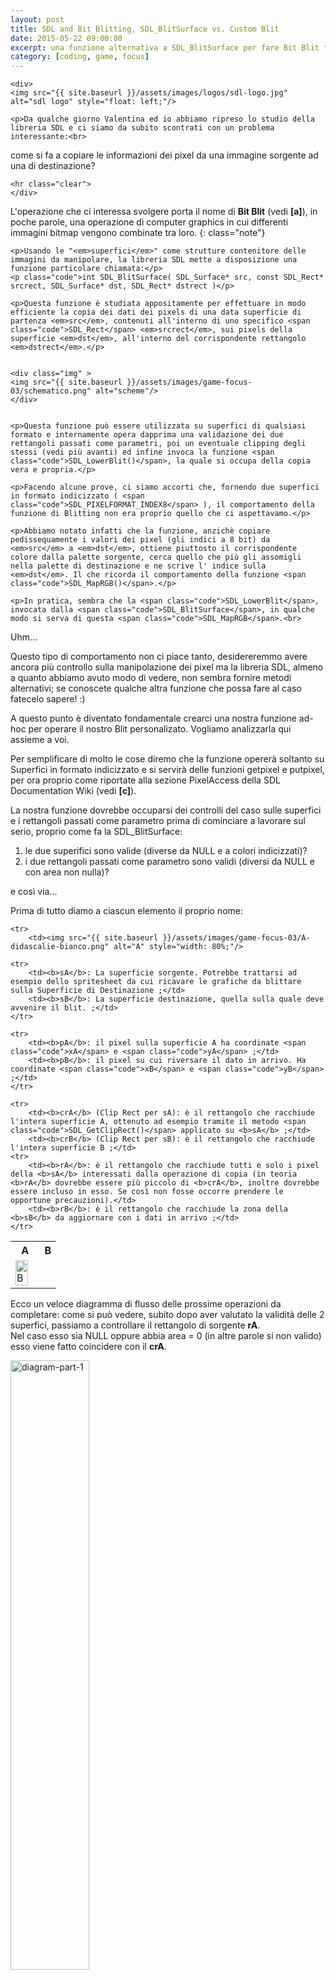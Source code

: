```yaml
---
layout: post
title: SDL and Bit Blitting, SDL_BlitSurface vs. Custom Blit
date: 2015-05-22 09:00:00
excerpt: una funzione alternativa a SDL_BlitSurface per fare Bit Blit tra due Surfaces indicizzate
category: [coding, game, focus]
---
```


<!--
<meta name="keywords" content="blit, SDL, Surface, BlitSurface, SDL_BlitSurface">
<meta name="description" content="una funzione alternativa a SDL_BlitSurface per fare Bit Blit tra due Surfaces indicizzate">
-->

	<div>
	<img src="{{ site.baseurl }}/assets/images/logos/sdl-logo.jpg" alt="sdl logo" style="float: left;"/>

	<p>Da qualche giorno Valentina ed io abbiamo ripreso lo studio della libreria SDL e ci siamo da subito scontrati con un problema interessante:<br>
come si fa a copiare le informazioni dei pixel da una immagine sorgente ad una di destinazione?</p>

	<hr class="clear">
	</div>


L'operazione che ci interessa svolgere porta il nome di **Bit Blit** (vedi **[a]**), in poche parole, una operazione di computer graphics in cui differenti immagini bitmap vengono combinate tra loro.
{: class="note"}

	<p>Usando le "<em>superfici</em>" come strutture contenitore delle immagini da manipolare, la libreria SDL mette a disposizione una funzione particolare chiamata:</p>
	<p class="code">int SDL_BlitSurface( SDL_Surface* src, const SDL_Rect* srcrect, SDL_Surface* dst, SDL_Rect* dstrect )</p>

	<p>Questa funzione è studiata appositamente per effettuare in modo efficiente la copia dei dati dei pixels di una data superficie di partenza <em>src</em>, contenuti all'interno di uno specifico <span class="code">SDL_Rect</span> <em>srcrect</em>, sui pixels della superficie <em>dst</em>, all'interno del corrispondente rettangolo <em>dstrect</em>.</p>


	<div class="img" >
	<img src="{{ site.baseurl }}/assets/images/game-focus-03/schematico.png" alt="scheme"/>
	</div>


	<p>Questa funzione può essere utilizzata su superfici di qualsiasi formato e internamente opera dapprima una validazione dei due rettangoli passati come parametri, poi un eventuale clipping degli stessi (vedi più avanti) ed infine invoca la funzione <span class="code">SDL_LowerBlit()</span>, la quale si occupa della copia vera e propria.</p>

	<p>Facendo alcune prove, ci siamo accorti che, fornendo due superfici in formato indicizzato ( <span class="code">SDL_PIXELFORMAT_INDEX8</span> ), il comportamento della funzione di Blitting non era proprio quello che ci aspettavamo.</p>

	<p>Abbiamo notato infatti che la funzione, anzichè copiare pedissequamente i valori dei pixel (gli indici a 8 bit) da <em>src</em> a <em>dst</em>, ottiene piuttosto il corrispondente colore dalla palette sorgente, cerca quello che più gli assomigli nella palette di destinazione e ne scrive l' indice sulla <em>dst</em>. Il che ricorda il comportamento della funzione <span class="code">SDL_MapRGB()</span>.</p>

	<p>In pratica, sembra che la <span class="code">SDL_LowerBlit</span>, invocata dalla <span class="code">SDL_BlitSurface</span>, in qualche modo si serva di questa <span class="code">SDL_MapRGB</span>.<br>
Uhm...</p>

<p>Questo tipo di comportamento non ci piace tanto, desidereremmo avere ancora più controllo sulla manipolazione dei pixel ma la libreria SDL, almeno a quanto abbiamo avuto modo di vedere, non sembra fornire metodi alternativi; se conoscete qualche altra funzione che possa fare al caso fatecelo sapere! :)</p>

<div class="separatore">
</div>

<p>A questo punto è diventato fondamentale crearci una nostra funzione ad-hoc per operare il nostro Blit personalizato. Vogliamo analizzarla qui assieme a voi.</p>

<p>Per semplificare di molto le cose diremo che la funzione opererà soltanto su Superfici in formato indicizzato e si servirà delle funzioni <span class="code">getpixel</span> e <span class="code">putpixel</span>, per ora proprio come riportate alla sezione PixelAccess della SDL Documentation Wiki (vedi <b>[c]</b>).</p>

<p>La nostra funzione dovrebbe occuparsi dei controlli del caso sulle superfici e i rettangoli passati come parametro prima di cominciare a lavorare sul serio, proprio come fa la <span class="code">SDL_BlitSurface</span>:</p>
<ol>
	<li>le due superifici sono valide (diverse da NULL e a colori indicizzati)?</li>
	<li>i due rettangoli passati come parametro sono validi (diversi da NULL e con area non nulla)?</li>
</ol>
<p>e così via...</p>

<p>Prima di tutto diamo a ciascun elemento il proprio nome:</p>

<table class="dati" style="width: 100%;">
	<tr>
		<th style="text-align: center;">A</th>
		<th style="text-align: center;">B</th>
	</tr>

	<tr>
		<td><img src="{{ site.baseurl }}/assets/images/game-focus-03/A-didascalie-bianco.png" alt="A" style="width: 80%;"/>
</td>
		<td><img src="{{ site.baseurl }}/assets/images/game-focus-03/B-didascalie-bianco.png" alt="B" style="width: 80%;"/>
</td>
	</tr>

	<tr>
		<td><b>sA</b>: La superficie sorgente. Potrebbe trattarsi ad esempio dello spritesheet da cui ricavare le grafiche da blittare sulla Superficie di Destinazione ;</td>
		<td><b>sB</b>: La superficie destinazione, quella sulla quale deve avvenire il blit. ;</td>
	</tr>

	<tr>
		<td><b>pA</b>: il pixel sulla superficie A ha coordinate <span class="code">xA</span> e <span class="code">yA</span> ;</td>
		<td><b>pB</b>: il pixel su cui riversare il dato in arrivo. Ha coordinate <span class="code">xB</span> e <span class="code">yB</span> ;</td>
	</tr>

	<tr>
		<td><b>crA</b> (Clip Rect per sA): è il rettangolo che racchiude l'intera superficie A, ottenuto ad esempio tramite il metodo <span class="code">SDL_GetClipRect()</span> applicato su <b>sA</b> ;</td>
		<td><b>crB</b> (Clip Rect per sB): è il rettangolo che racchiude l'intera superficie B ;</td>
	<tr>
		<td><b>rA</b>: è il rettangolo che racchiude tutti e solo i pixel della <b>sA</b> interessati dalla operazione di copia (in teoria <b>rA</b> dovrebbe essere più piccolo di <b>crA</b>, inoltre dovrebbe essere incluso in esso. Se così non fosse occorre prendere le opportune precauzioni).</td>
		<td><b>rB</b>: è il rettangolo che racchiude la zona della <b>sB</b> da aggiornare con i dati in arrivo ;</td>
	</tr>
</table>


<p>Ecco un veloce diagramma di flusso delle prossime operazioni da completare: come si può vedere, subito dopo aver valutato la validità delle 2 superfici, passiamo a controllare il rettangolo di sorgente <b>rA</b>.<br>Nel caso esso sia <span class="code">NULL</span> oppure abbia area = 0 (in altre parole si non valido) esso viene fatto coincidere con il <b>crA</b>.</p>

<div class="img" >
<img src="{{ site.baseurl }}/assets/images/game-focus-03/diagramma-parte-1.png" alt="diagram-part-1" style="width: 50%;"/>
</div>

<div class="dashed-border" style="padding: 1em;">
<p>A questo punto possono verificarsi due situazioni:</p>

	<table style="width: 100%;">
		<tr>
			<td>
			<img src="{{ site.baseurl }}/assets/images/game-focus-03/A-dentro-fondo-bianco.png" alt="A-dentro" style="width: 70%;"/>
			</td>
			<td>
			<img src="{{ site.baseurl }}/assets/images/game-focus-03/A-fuori-fondo-bianco.png" alt="A-fuori" style="width: 70%;"/>
			</td>
		</tr>
	</table>

<p>Nel caso <b>rA</b> sia interno alla superficie <b>sA</b>, in altri termini interno a <b>crA</b>, tutto ok (figura a sopra a sinistra)!<br>Il problema è quando il rettangolo <b>rA</b> è soltanto parzialmente sovrapposto alla <b>sA</b> (figura in alto a destra).<br>
In tal caso è necessario '<em>clippare</em>' il rettangolo <b>rA</b> alle dimensioni di <b>crA</b> in modo che, nella fase di copia dei dati non si vadano ad interrogare pixels inesistenti nella <b>sA</b>.</p>
</div>

<p>Proseguiamo.<br>L'operazione di clip del rettangolo <b>rA</b> è mostrata nei primi due blocchi in alto a sinistra della figura sottostante.</p>
<p>Terminata la valutazione e l'eventuale clip per il rettangolo di sorgente, passiamo a valutare il rettangolo di destinazione.</p>
<p>Prendiamo spunto dalla <span class="code">SDL_BlitSurface</span> e, nel caso <b>rB</b> sia <span class="code">NULL</span> o invalido, impostiamo l' "<em>Upper Left Corner</em>" per il rettangolo di destinazione a <span class="code">(0, 0)</span>.<br>
Se invece il rettangolo <b>rB</b> è valido, ne conserviamo la posizione per l' "<em>Upper Left Corner</em>", senza modifiche. In entrami i casi settiamo larghezza ed ampiezza di <b>rB</b> pari a quelle di <b>rA</b>.</p>
<div class="img">
<img src="{{ site.baseurl }}/assets/images/game-focus-03/diagramma-parte-2.png" alt="diagram-part-2" style="width: 50%;"/>
</div>

<p>A questo punto i due rettangoli <b>rA</b> e <b>rB</b> hanno le stesse dimensioni ma questo non significa che i problemi siano finiti!</p>

<div class="dashed-border" style="padding: 1em;">
<p>Che cosa succede se il rettangolo di destinazione <b>rB</b> si trova al di fuori della superficie di destinazione <b>sB</b>, in altre parole, se <b>rB</b> e <b>crB</b> non si intersecano?
In tal caso la funzione dovrebbe semplicemente <em>ritornare</em> senza fare alcuna copia.

<div class="img">
<img src="{{ site.baseurl }}/assets/images/game-focus-03/diagramma-parte-3.png" alt="diagram-part-3" style="width: 50%;"/>
</div>

<p>Prendiamo un altro caso non impossibile, sebbene molto poco probabile, in cui <b>sA</b> sia molto più ampia di <b>sB</b>: potrebbe verificarsi che i rettangoli <b>rA</b> e <b>rB</b> (a questo punto di dimensioni identiche) siano più grandi di <b>sB</b>.</p>

<p>Lo stesso tipo di problema lo si avrebbe con sovrapposizione parziale del <b>rB</b> con <b>sB</b>; qui come prima, pur sicuri di copiare dati soltanto da pixels validi da <b>sA</b> (interni a <b>rA</b>), non esisterebbero alcuni dei pixels corrispondenti nella superficie di destinazione <b>sB</b>.</p>
</div>

<p>In tutte queste situazioni occorre prendere le giuste precauzioni. Diamo un'occhiata a due casi limite d'esempio:</p>

	<table class="dati" style="width: 100%;">
		<tr>
			<th>Caso Limite 1</th>
			<th>Caso Limite 2</th>
		</tr>
		<tr>
			<td>
			<img src="{{ site.baseurl }}/assets/images/game-focus-03/B-fuori-bianco-1.png" alt="caso-limite-1" style="width: 70%;"/>
			</td>
			<td>
			<img src="{{ site.baseurl }}/assets/images/game-focus-03/B-fuori-bianco-2.png" alt="caso-limite-2" style="width: 70%;"/>
			</td>
		</tr>
		<tr>
			<td colspan=2 >
			Come si può vedere nelle 2 illustrazioni qui sopra, esistono alcuni pixels di destinazione che, pur contenuti in <b>rB</b> (area a strisce nere oblique), non sono al contempo interni alla superficie di destinazione <b>sB</b>.<br>In altri termini, dobbiamo assicurarci che l'operazione di Blit avvenga per i soli pixels validi, ovvero soltanto quelli che costituiscono l'area colorata di blu.
			</td>

		</tr>
	</table>

	<p>Possiamo ora scegliere di agire in uno dei due modi seguenti:</p>
	<ol>
		<li>ciclare attraverso i soli pixels di destinazione che fanno parte dell'area di sovrapposizione tra <b>rB</b> e <b>sB</b> (area blu);</li>
		<li>ciclare comunque su tutti i pixels che costituiscono l'area di <b>rB</b> e fare gli opportuni controlli per capire se essi siano interni o meno rispetto a <b>sB</b>.</li>
	</ol>

	<h3>Modo 1</h3>
	<p>Per risolvere il problema occorre individuare i 4 valori <span class="code">left</span>, <span class="code">right</span>, <span class="code">top</span> e <span class="code">bottom</span> per sapere entro quali minimi e massimi si possano muovere rispettivamente le coordinate <em>xB</em> e <em>yB</em> del pixel di destinazione <b>pB</b>.</p>

	<p>Entrambi i casi limite sono così sistemati!</p>
	<pre style="padding: 1em 0 0 0;">
	left   = (rB.x > 0) ? rB.x : 0 ;
	top    = (rB.y > 0) ? rB.y : 0 ;
	right  = (crB.w &lt;= (rB.x + rB.w)) ? crB.w : (rB.x + rB.w) ;
	bottom = (crB.h &lt;= (rB.y + rB.h)) ? crB.h : (rB.y + rB.h) ;
	</pre>

	<p>A questo punto facciamo ciclare xB e yB tra i rispettivi massimi e minimi:<br>
	<pre style="padding: 1em 0 0 0;">
	for( left &lt;= xB &lt; right )
	for( top  &lt;= yB &lt; bottom )
	</pre>

	<p>Ricavo le coordinate corrispondenti rispetto al sistema di riferimento del rettangolo <b>rB</b>:<br>
	<pre style="padding: 1em 0 0 0;">
	xDST = xB - rB.x ;
	xDST = yB - rB.y ;
	</pre>

	<p>Queste coordinate sono le stesse del punto che si muove all'interno del rettangolo <b>rA</b>:<br>
	<pre style="padding: 1em 0 0 0;">
	xSRC = xDST ;
	xDST = yDST ;
	</pre>

	<p>Infine recupero le corrispondenti coordinate nel sistema di riferimento della surface sorgente <b>sA</b>:<br>
	<pre style="padding: 1em 0 0 0;">
	xA = rA.x + xSRC ;
	yA = rA.y + ySRC ;
	</pre>

	<h3>Modo 2</h3>

	<p>Decisamente meno efficiente, ciclo direttamente tutti i pixels contenuti nel rettangolo di destinazione <b>rB</b>, effettuando per ciascuno di essi il controllo di validità.<br>
	<pre style="padding: 1em 0 0 0;">
	left   = rB.x ;
	top    = rB.y ;
	right  = rB.x + rB.w ;
	bottom = rB.y + rB.h ;

	for( left &lt;= xB &lt; right )
	for( top  &lt;= yB &lt; bottom )
	</pre>

	<p>Controllo che <b>xB</b> e <b>yB</b> siano valori validi, ossia interni alla <b>sB</b>. In caso contrario passo al pixels successivo:<br>
	<pre style="padding: 1em 0 0 0;">
	if( xB &lt; 0 || xB >= crB.w || yB &lt; 0 || yB >= crB.h )
		continue;
	</pre>

	<p>Da questo momento le operazioni da compiere sono le stesse del <u>Modo 1</u>:</p>
	<pre style="padding: 1em 0 0 0;">
	xDST = xB - rB.x ;
	xDST = yB - rB.y ;

	xSRC = xDST ;
	xDST = yDST ;

	xA = rA.x + xSRC ;
	yA = rA.y + ySRC ;
	</pre>

	<h3>Conclusioni</h3>
	<p>Date ora le coppie di coordinate (<span class="code">xA</span>, <span class="code">yA</span>) e (<span class="code">xB</span>, <span class="code">yB</span>), rispettivamente per i pixel <b>pA</b> e <b>pB</b>, basta invocare i metodi <span class="code">getpixel</span> e <span class="code">putpixel</span>.</p>
	<pre style="padding: 1em 0 0 0;">
	Uint32 pixelvalue = getpixel( sA, xA, yA );
	putpixel( sB, xB, yB, pixelValue );
	</pre>

	<p>Da non dimenticare l'inserimento di un controllo sul colore di chiave. Se per la superficie <b>sA</b> è settato un colore chiave, i pixel <b>pA</b> che portano quel valore non dovranno essere copiati sulla <b>sB</b>.

	<p>In aggiunta si potrebbe eventualmente inserire un parametro aggiuntivo detto <span class="code">offset</span>, utile nel caso in cui i valori dei pixels debbano essere copiati sulla <b>sB</b> non prima di aver subito un opportuno offset.</p>

	<p>Il codice sarebbe allora:</p>
	<pre style="padding: 1em 0 0 0;">
	Uint32 colorKey;
	SDL_GetColorKey( _srcS, &colorKey);
	[...]
			Uint32 pixelValue = getpixel( sA, xA, yA );
			if( pixelValue == colorKey ) continue;
			pixelValue += offset;
			if( pixelValue > 255)
				pixelValue = 255;
			else if( pixelValue < 0)
				pixelValue = 0;
			putpixel( sB, xB, yB, pixelValue );
	</pre>

	<p>Ecco il codice sorgente completo per la funzione che abbiamo studiato:</p>
	<script type="syntaxhighlighter" class="brush: c++;">
    <![CDATA[
int blitCustomIndexedSurface( SDL_Surface* sA,
							  SDL_Rect* _rA,
							  SDL_Surface* sB,
							  SDL_Rect* _rB,
							  Uint32 offset=0 )
{	printf("Blit Custom Indexed Surface:\n");

	// se le superfici non sono valide esco subito
	if( (sA == NULL) || (sB == NULL) )
	{	printf("\tSuperficie A o B non valide\n\n");
		return -1;
	}

	// se le superfici non sono indicizzate esco subito
	if( sA->format->BitsPerPixel != 8 )
	{	printf("\tLa superficie sorgente non è in formato indicizzato\n\n");
		return -1;
	}
	if( sB->format->BitsPerPixel != 8 )
	{	printf("\tLa superficie destinazione non è in formato indicizzato\n\n");
		return -1;
	}

	Uint32 colorKey;
	int rc = SDL_GetColorKey( sA, &colorKey);
	if( rc == -1 )
		printf("\tLa superficie sA non ha colore di chiave.\n");
	else
		printf("\tIl colore di chiave per sA è la entry: %u;\n", colorKey);

	SDL_Rect rA, crA, rB, crB;

	SDL_GetClipRect( sA, &crA );
	printf("\tcrA è (%3d, %3d, %3d, %3d);\n", crA.x, crA.y, crA.w, crA.h);
	SDL_GetClipRect( sB, &crB );
	printf("\tcrB è (%3d, %3d, %3d, %3d);\n", crB.x, crB.y, crB.w, crB.h);

	if( SDL_RectEmpty( _rA ) )
	{	/* il rettangolo sorgente non + valido */
		printf("\trA NON valido\n");
		rA.x = crA.x;
		rA.y = crA.y;
		rA.w = crA.w;
		rA.h = crA.h;
	} else
	{	/* se invece il _rA è valido, calcolo l'intersezione con crA
		in modo tale da evitare casi in cui le aree siano parzialmente sovrapposte */
		SDL_IntersectRect( _rA, &crA, &rA );
		if( SDL_RectEmpty( &rA ) )
		{	printf("\tIl rettangolo di intersezione tra rA e crA non è valido!\n\n");
			return -1;
		}
	}
	printf("\tIl rect sorgente è (%3d, %3d, %3d, %3d);\n", rA.x, rA.y, rA.w, rA.h);


	if( SDL_RectEmpty( _rB ) )
	{	/* se il rettangolo di destinazione non è valido, oppure ha area nulla
		allora le coordinate Top e Left sono impostate a 0 */
		printf("\trB NON valido\n");
		rB.x	= 0;
		rB.y	= 0;
	} else
	{	if( !SDL_HasIntersection( _rB, &crB ) )
		{	printf("\tIl rB non è incluso in crB per sB, do nothing!\n\n");
			return 0;
		}
		rB.x	= _rB->x;
		rB.y	= _rB->y;
	}
	rB.w = rA.w;
	rB.h = rA.h;
	printf("\tIl rect destinazione è (%3d, %3d, %3d, %3d);\n",
									  rB.x, rB.y, rB.w, rB.h);
	printf("\tNOTA: i rettangoli SRC e DST hanno ora la stessa area.\n");

	if( !SDL_HasIntersection( &rB, &crB ) )
	{	printf("rB è esterno alla sB, do nothing!\n\n");
		return 0;
	}

	// MODO 1
	int left   = (rB.x > 0) ? rB.x : 0 ;
	int top    = (rB.y > 0) ? rB.y : 0 ;
	int right  = (crB.w <= (rB.x + rB.w)) ? crB.w : (rB.x + rB.w) ;
	int bottom = (crB.h <= (rB.y + rB.h)) ? crB.h : (rB.y + rB.h) ;

	int xB, yB, xA, yA;
	for( xB = left; xB < right; xB++ ) {
		for( yB = top; yB < bottom; yB++ ) {

			xA = rA.x + ( xB - rB.x ) ;
			yA = rA.y + ( yB - rB.y ) ;

			Uint32 pixelValue = getPixel( sA, xA, yA );
			printf("\t\tSRC pixel index %u --> ", pixelValue);
			if( pixelValue == colorKey )
			{	printf("è di chiave, NON copio;\n");
				continue;
			}

			pixelValue += offset;
			if( pixelValue > 255)
				pixelValue = 255;
			else if( pixelValue < 0)
				pixelValue = 0;
			printf("%u, DST pixel index;\n", pixelValue);
			putPixel( sB, xB, yB, pixelValue );		
		}
	}

	/*
	// MODO 2
	int left   = rB.x ;
	int top    = rB.y ;
	int right  = rB.x + rB.w ;
	int bottom = rB.y + rB.h ;

	int xB, yB, xA, yA;
	for( xB = left; xB < right; xB++ ) {
		for( yB = top; yB < bottom; yB++ ) {
			if( xB < 0 || xB >= crB.w || yB < 0 || yB >= crB.h )
				continue;

			xA = rA.x + ( xB - rB.x ) ;
			yA = rA.y + ( yB - rB.y ) ;

			Uint32 pixelValue = getpixel( sA, xA, yA );
			printf("\t\tSRC pixel index %u --> ", pixelValue);
			if( pixelValue == colorKey )
			{	printf("è di chiave, NON copio;\n");
				continue;
			}

			pixelValue += offset;
			if( pixelValue > 255)
				pixelValue = 255;
			else if( pixelValue < 0)
				pixelValue = 0;
			printf("%u, DST pixel index;\n", pixelValue);
			putpixel( sB, xB, yB, pixelValue );		
		}
	}
	*/

	printf("\n");
	return 0;
}
	]]></script>


	<h3>Riferimenti</h3>

    <p><b>Links</b></p>
    <ul>
        <li><b>[a]</b> da Wikipedia: <a class="ext" href="https://en.wikipedia.org/wiki/Bit_blit" target="_blank">Bit Blit</a>;</li>
        <li><b>[b]</b> <a href="http://www.limulo.net/it/templates/games-focus-02.php">Colore Indicizzato</a>, un nostro articolo scritto al riguardo;</li>
        <li><b>[c]</b> SDL Documentation Wiki <a class="ext" href="http://sdl.beuc.net/sdl.wiki/Pixel_Access" target="_blank">Pixel Access</a> section, <a class="ext" href="http://wiki.libsdl.org/SDL_BlitSurface" target="_blank">SDL_BlitSurface</a>, <a class="ext" href="http://wiki.libsdl.org/SDL_LowerBlit" target="_blank">SDL_LowerBlit</a>, <a class="ext" href="http://wiki.libsdl.org/SDL_MapRGB" target="_blank">SDL_MapRGB</a>,  <a class="ext" href="http://wiki.libsdl.org/SDL_GetClipRect" target="_blank">SDL_GetClipRect</a>, <a class="ext" href="http://wiki.libsdl.org/SDL_IntersectRect" target="_blank">SDL_IntersectRect</a>;</li>
    </ul>

